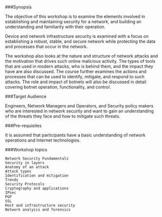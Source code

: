 ###Synopsis

The objective of this workshop is to examine the elements involved in establishing and maintaining security for a network, and building an understanding and familiarity with their operation.  

Device and network infrastructure security is examined with a focus on establishing a robust, stable, and secure network while protecting the data and processes that occur in the network.  

The workshop also looks at the nature and structure of network attacks and the motivation that drives such online malicious activity. The types of tools that are used in modern attacks, who is behind them, and the impact they have are also discussed. The course further examines the actions and processes that can be used to identify, mitigate, and respond to such attacks. The role and impact of botnets will also be discussed in detail covering botnet operation, functionality, and control.

###Target Audience

Engineers, Network Managers and Operators, and Security policy makers who are interested in network security and want to gain an understanding of the threats they face and how to mitigate such threats.  

###Pre-requisites

It is assumed that participants have a basic understanding of network operations and Internet technologies.

###Workshop topics

	Network Security Fundamentals
	Security in layers
	Anatomy of an attack
	Attack types
	Identification and mitigation
	Trends
	Security Protocols
	Cryptography and applications
	IPsec
	PGP
	SSL
	Host and infrastructure security
	Network analysis and forensics
